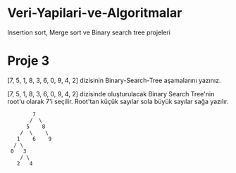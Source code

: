 # Veri-Yapilari-ve-Algoritmalar
Insertion sort, Merge sort ve Binary search tree projeleri
# Proje 3
[7, 5, 1, 8, 3, 6, 0, 9, 4, 2] dizisinin Binary-Search-Tree aşamalarını yazınız.

[7, 5, 1, 8, 3, 6, 0, 9, 4, 2] dizisinde oluşturulacak Binary Search Tree'nin root'u olarak 7'i seçilir. Root'tan küçük sayılar sola büyük sayılar sağa yazılır.

```
        7
       /  \
      5    8
    /  \    \
   1    6    9
  / \    
 0   3
    / \   
   2   4
```